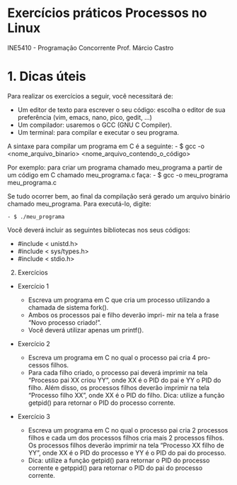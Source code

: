 # Exercícios práticos Processos no Linux

INE5410 - Programação Concorrente Prof. Márcio Castro

# 1. Dicas úteis

Para realizar os exercícios a seguir, você necessitará de:
- Um editor de texto para escrever o seu código: escolha o editor de sua preferência (vim, emacs, nano, pico, gedit, ...)
- Um compilador: usaremos o GCC (GNU C Compiler).
- Um terminal: para compilar e executar o seu programa.

A sintaxe para compilar um programa em C é a seguinte:
    - $ gcc -o <nome_arquivo_binario> <nome_arquivo_contendo_o_código>

Por exemplo: para criar um programa chamado meu_programa a partir de um
código em C chamado meu_programa.c faça:
    - $ gcc -o meu_programa meu_programa.c

Se tudo ocorrer bem, ao final da compilação será gerado um arquivo binário chamado meu_programa. Para executá-lo, digite:

    - $ ./meu_programa

Você deverá incluir as seguintes bibliotecas nos seus códigos:
  - #include < unistd.h>
  - #include < sys/types.h>
  - #include < stdio.h>

2. Exercícios

  - Exercício 1
    - Escreva um programa em C que cria um processo utilizando a chamada de sistema fork().
    - Ambos os processos pai e filho deverão impri- mir na tela a frase “Novo processo criado!”.
    - Você deverá utilizar apenas um printf().

  - Exercício 2
    - Escreva um programa em C no qual o processo pai cria 4 pro- cessos filhos.
    - Para cada filho criado, o processo pai deverá imprimir na tela “Processo pai XX criou YY”, onde XX é o PID do pai e YY o PID do filho. Além disso, os processos filhos deverão imprimir na tela “Processo filho XX”, onde XX é o PID do filho. Dica: utilize a função getpid() para retornar o PID do processo corrente.

  - Exercício 3
    - Escreva um programa em C no qual o processo pai cria 2 processos filhos e cada um dos processos filhos cria mais 2 processos filhos. Os processos filhos deverão imprimir na tela “Processo XX filho de YY”, onde XX é o PID do processo e YY é o PID do pai do processo.
    - Dica: utilize a função getpid() para retornar o PID do processo corrente e getppid() para retornar o PID do pai do processo corrente.
